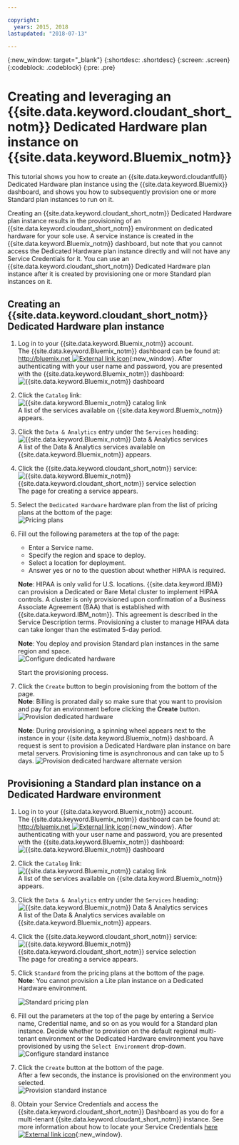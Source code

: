 ```yaml
---

copyright:
  years: 2015, 2018
lastupdated: "2018-07-13"

---
```


{:new_window: target="_blank"}
{:shortdesc: .shortdesc}
{:screen: .screen}
{:codeblock: .codeblock}
{:pre: .pre}

<!-- Acrolinx: 2017-02-23 -->

# Creating and leveraging an {{site.data.keyword.cloudant_short_notm}} Dedicated Hardware plan instance on {{site.data.keyword.Bluemix_notm}}

This tutorial shows you how to create an {{site.data.keyword.cloudantfull}} Dedicated Hardware plan instance 
using the {{site.data.keyword.Bluemix}} dashboard, and shows you how to subsequently provision one or 
more Standard plan instances to run on it. 

Creating an {{site.data.keyword.cloudant_short_notm}} Dedicated Hardware plan instance results in the provisioning 
of an {{site.data.keyword.cloudant_short_notm}} environment on dedicated hardware for your sole use. A service 
instance is created in the {{site.data.keyword.Bluemix_notm}} dashboard, but note that you cannot 
access the Dedicated Hardware plan instance directly and will not have 
any Service Credentials for it. You can use an {{site.data.keyword.cloudant_short_notm}} Dedicated Hardware 
plan instance after it is created by provisioning one or more Standard plan 
instances on it.

## Creating an {{site.data.keyword.cloudant_short_notm}} Dedicated Hardware plan instance

1.  Log in to your {{site.data.keyword.Bluemix_notm}} account.<br/>
    The {{site.data.keyword.Bluemix_notm}} dashboard can be found at:
    [http://bluemix.net ![External link icon](../images/launch-glyph.svg "External link icon")](http://bluemix.net){:new_window}.
    After authenticating with your user name and password,
    you are presented with the {{site.data.keyword.Bluemix_notm}} dashboard:<br/>
    ![{{site.data.keyword.Bluemix_notm}} dashboard](images/img0001.png)

2.  Click the `Catalog` link:<br/>
    ![{{site.data.keyword.Bluemix_notm}} catalog link](images/img0002.png)<br/>
    A list of the services available on {{site.data.keyword.Bluemix_notm}} appears.

3.  Click the `Data & Analytics` entry under the `Services` heading:<br/>
    ![{{site.data.keyword.Bluemix_notm}} Data & Analytics services](images/img0003.png)<br/>
    A list of the Data & Analytics services
    available on {{site.data.keyword.Bluemix_notm}} appears.

4.  Click the {{site.data.keyword.cloudant_short_notm}} service:<br/>
    ![{{site.data.keyword.Bluemix_notm}} {{site.data.keyword.cloudant_short_notm}} service selection](images/img0004.png)<br/>
    The page for creating a service appears. 

5.  Select the `Dedicated Hardware` hardware plan from the list of pricing plans at the bottom of the page:<br/>
    ![Pricing plans](../tutorials/images/pricing_plan.png)
    
6.  Fill out the following parameters at the top of the page: <br/>
    -   Enter a Service name.<br/>
    -   Specify the region and space to deploy.<br/>
    -   Select a location for deployment.<br/>
    -   Answer yes or no to the question about whether HIPAA is required.<br/>

    **Note**: HIPAA is only valid for U.S. locations. {{site.data.keyword.IBM}} can provision a Dedicated or Bare Metal cluster to implement HIPAA controls. A cluster is only provisioned upon confirmation of a Business Associate Agreement (BAA) that is established with {{site.data.keyword.IBM_notm}}. This agreement is described in the Service Description terms. Provisioning a cluster to manage HIPAA data can take longer than the estimated 5-day period.
      
    **Note**: You deploy and provision Standard plan instances in the same region and space.    
    ![Configure dedicated hardware](../tutorials/images/select_deployment_location.png)<br/>

    Start the provisioning process. 
    
7.  Click the `Create` button to begin provisioning from the bottom of the page. <br/>
    **Note**: Billing is prorated daily so make sure that you want to provision and 
    pay for an environment before clicking the **Create** button.<br/>
    ![Provision dedicated hardware](../tutorials/images/create_button_provision.png)<br/>

    **Note**: During provisioning, a spinning wheel appears next to the instance in 
    your {{site.data.keyword.Bluemix_notm}} dashboard. A request is sent to provision a Dedicated Hardware plan instance on bare 
    metal servers. Provisioning time is asynchronous and can take up to 5 days. 
    ![Provision dedicated hardware alternate version](../tutorials/images/create_button_provision2.png)<br/>
    
    
## Provisioning a Standard plan instance on a Dedicated Hardware environment

1.  Log in to your {{site.data.keyword.Bluemix_notm}} account.<br/>
    The {{site.data.keyword.Bluemix_notm}} dashboard can be found at:
    [http://bluemix.net ![External link icon](../images/launch-glyph.svg "External link icon")](http://bluemix.net){:new_window}.
    After authenticating with your user name and password,
    you are presented with the {{site.data.keyword.Bluemix_notm}} dashboard:<br/>
    ![{{site.data.keyword.Bluemix_notm}} dashboard](images/img0001.png)

2.  Click the `Catalog` link:<br/>
    ![{{site.data.keyword.Bluemix_notm}} catalog link](images/img0002.png)<br/>
    A list of the services available on {{site.data.keyword.Bluemix_notm}} appears.

3.  Click the `Data & Analytics` entry under the `Services` heading:<br/>
    ![{{site.data.keyword.Bluemix_notm}} Data & Analytics services](images/img0003.png)<br/>
    A list of the Data & Analytics services
    available on {{site.data.keyword.Bluemix_notm}} appears.

4.  Click the {{site.data.keyword.cloudant_short_notm}} service:<br>
    ![{{site.data.keyword.Bluemix_notm}} {{site.data.keyword.cloudant_short_notm}} service selection](images/img0004.png)<br/>
    The page for creating a service appears.  

5.  Click `Standard` from the pricing plans at the bottom of the page. <br/>
    **Note**: You cannot provision a Lite plan instance on a Dedicated Hardware environment.<br/>

    ![Standard pricing plan](../tutorials/images/standard_pricing_plan.png)
    
6.  Fill out the parameters at the top of the page by entering a Service name, Credential name, and so on 
    as you would for a Standard plan instance. Decide whether to provision on the default regional multi-tenant 
    environment or the Dedicated Hardware environment you have provisioned by using the `Select Environment` drop-down.<br/>
    ![Configure standard instance](../tutorials/images/select_environment.png)
    
7.  Click the `Create` button at the bottom of the page.<br/>
    After a few seconds, the instance is provisioned on the environment you selected.<br/>
    ![Provision standard instance](../tutorials/images/create_button_provision_standard.png)
    
8.  Obtain your Service Credentials and access the {{site.data.keyword.cloudant_short_notm}} Dashboard as you do for a multi-tenant {{site.data.keyword.cloudant_short_notm}} instance. 
    See more information about how to locate your Service Credentials [here ![External link icon](../images/launch-glyph.svg "External link icon")](https://console.bluemix.net/docs/services/Cloudant/tutorials/create_service.html#locating-your-service-credentials){:new_window}. 
     